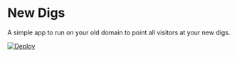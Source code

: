 # New Digs

A simple app to run on your old domain to point all visitors at your new digs.

[![Deploy](https://www.herokucdn.com/deploy/button.png)](https://heroku.com/deploy)